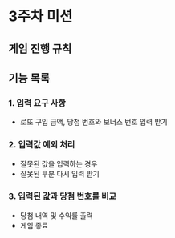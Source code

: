 # 3주차 미션 

## 게임 진행 규칙

## 기능 목록
### 1. 입력 요구 사항
- 로또 구입 금액, 당첨 번호와 보너스 번호 입력 받기
### 2. 입력값 예외 처리
- 잘못된 값을 입력하는 경우
- 잘못된 부분 다시 입력 받기
### 3. 입력된 값과 당첨 번호를 비교 
- 당첨 내역 및 수익률 출력
- 게임 종료

